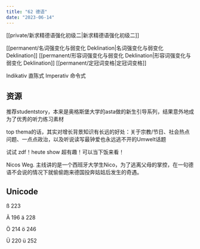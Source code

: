 ```yaml
---
title: "62 德语"
date: "2023-06-14"
---
```


[[private/新求精德语强化初级二|新求精德语强化初级二]]

[[permanent/名词强变化与弱变化 Deklination|名词强变化与弱变化 Deklination]]
[[permanent/形容词强变化与弱变化 Deklination|形容词强变化与弱变化 Deklination]]
[[permanent/定冠词变格|定冠词变格]]

Indikativ 直陈式
Imperativ 命令式

## 资源
推荐studentstory，本来是奥格斯堡大学的asta做的新生引导系列，结果意外地成为了优秀的听力练习素材

top thema的话，其实对增长背景知识有长远的好处：关于宗教/节日、社会热点问题、一点点政治，以及听说读写最钟爱也永远逃不开的Umwelt话题

试试 zdf！heute show 超有趣！可以当下饭来看！

Nicos Weg. 主线讲的是一个西班牙大学生Nico，为了逃离父母的掌控，在一句德语不会说的情况下就偷偷跑来德国投奔姑姑后发生的奇遇。

## Unicode

ß 223

Ä 196 ä 228

Ö 214 ö 246

Ü 220 ü 252